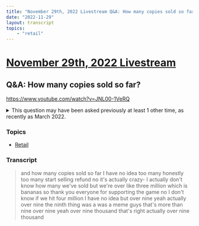 ```yaml
---
title: "November 29th, 2022 Livestream Q&A: How many copies sold so far?"
date: "2022-11-29"
layout: transcript
topics:
    - "retail"
---
```

# [November 29th, 2022 Livestream](../2022-11-29.md)
## Q&A: How many copies sold so far?
https://www.youtube.com/watch?v=JNL00-1VeRQ
<details>
<summary>This question may have been asked previously at least 1 other time, as recently as March 2022.</summary>

* [March 22nd, 2022 Livestream Q&A: How many copies have you sold?](./yt-WdgjQHLjLCk.md) [https://www.youtube.com/watch?v=WdgjQHLjLCk](https://www.youtube.com/watch?v=WdgjQHLjLCk)
</details>


### Topics
* [Retail](../topics/retail.md)

### Transcript

> and how many copies sold so far I have no idea too many honestly too many start selling refund no it's actually crazy- I actually don't know how many we've sold but we're over like three million which is bananas so thank you everyone for supporting the game no I don't know if we hit four million I have no idea but over nine yeah actually over nine the ninth thing was a was a meme guys that's more than nine over nine yeah over nine thousand that's right actually over nine thousand
